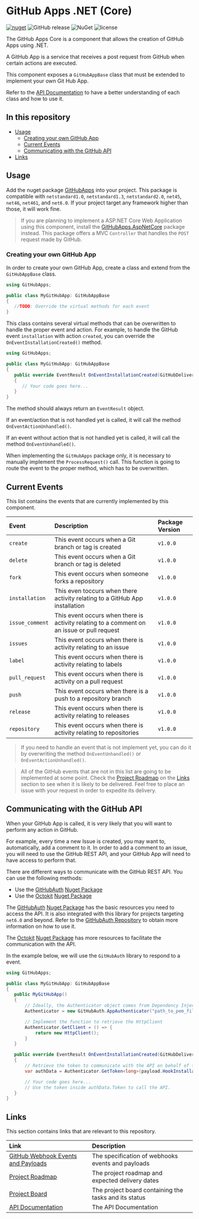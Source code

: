 # GitHub Apps .NET (Core)

[![nuget](https://img.shields.io/nuget/v/GitHubApps.svg)](https://www.nuget.org/packages/GitHubApps/) 
![GitHub release](https://img.shields.io/github/release/olavodias/GitHubApps.svg)
![NuGet](https://img.shields.io/nuget/dt/GitHubApps.svg)
![license](https://img.shields.io/github/license/olavodias/GitHubApps.svg)

The GitHub Apps Core is a component that allows the creation of GitHub Apps using .NET.

A GitHub App is a service that receives a post request from GitHub when certain actions are executed.

This component exposes a `GitHubAppBase` class that must be extended to implement your own Git Hub App.

Refer to the [API Documentation](https://olavodias.github.io/GitHubApps) to have a better understanding of each class and how to use it.

## In this repository

* [Usage](#usage)
  * [Creating your own GitHub App](#creating-your-own-github-app)
  * [Current Events](#current-events)
  * [Communicating with the GitHub API](#communicating-with-the-github-api)
* [Links](#links)

## Usage

Add the nuget package [GitHubApps](https://www.nuget.org/packages/GitHubApps/) into your project. This package is compatible with `netstandard1.0`, `netstandard1.3`, `netstandard2.0`, `net45`, `net46`, `net461`, and `net6.0`. If your project target any framework higher than those, it will work fine.

> If you are planning to implement a ASP.NET Core Web Application using this component, install the [GitHubApps.AspNetCore](https://www.nuget.org/packages/GitHubApps.AspNetCore/) package instead. This package offers a MVC `Controller` that handles the `POST` request made by GitHub.

### Creating your own GitHub App

In order to create your own GitHub App, create a class and extend from the `GitHubAppBase` class.

```cs
using GitHubApps;

public class MyGitHubApp: GitHubAppBase
{
   //TODO: Override the virtual methods for each event
}
```

This class contains several virtual methods that can be overwritten to handle the proper event and action. For example, to handle the GitHub event `installation` with action `created`, you can override the `OnEventInstallationCreated()` method.

```cs
using GitHubApps;

public class MyGitHubApp: GitHubAppBase
{
   public override EventResult OnEventInstallationCreated(GitHubDelivery<GitHubEventInstallation> payload)
   {
      // Your code goes here...
   }
}
```

The method should always return an `EventResult` object.

If an event/action that is not handled yet is called, it will call the method `OnEventActionUnhandled()`. 

If an event without action that is not handled yet is called, it will call the method `OnEventUnhandled()`.

When implementing the `GitHubApps` package only, it is necessary to manually implement the `ProcessRequest()` call. This function is going to route the event to the proper method, which has to be overwritten.

## Current Events

This list contains the events that are currently implemented by this component.

| Event | Description | Package Version |
| :-- | :-- | :-- |
| `create` | This event occurs when a Git branch or tag is created | `v1.0.0` |
| `delete` | This event occurs when a Git branch or tag is deleted | `v1.0.0` |
| `fork` | This event occurs when someone forks a repository | `v1.0.0` |
| `installation` | This even toccurs when there activity relating to a GitHub App installation | `v1.0.0` |
| `issue_comment` | This event occurs when there is activity relating to a comment on an issue or pull request | `v1.0.0` |
| `issues` | This event occurs when there is activity relating to an issue | `v1.0.0` |
| `label` | This event occurs when there is activity relating to labels | `v1.0.0` |
| `pull_request` | This event occurs when there is activity on a pull request | `v1.0.0` |
| `push` | This event occurs when there is a push to a repository branch | `v1.0.0` |
| `release` | This event occurs when there is activity relating to releases | `v1.0.0` |
| `repository` | This event occurs when there is activity relating to repositories | `v1.0.0` |

> If you need to handle an event that is not implement yet, you can do it by overwriting the method `OnEventUnhandled()` or `OnEventActionUnhandled()`.

> All of the GitHub events that are not in this list are going to be implemented at some point. Check the [Project Roadmap](https://github.com/users/olavodias/projects/2/views/2) on the [Links](#links) section to see when it is likely to be delivered. Feel free to place an issue with your request in order to expedite its delivery.

## Communicating with the GitHub API

When your GitHub App is called, it is very likely that you will want to perform any action in GitHub.

For example, every time a new Issue is created, you may want to, automatically, add a comment to it. In order to add a comment to an issue, you will need to use the GitHub REST API, and your GitHub App will need to have access to perform that.

There are different ways to communicate with the GitHub REST API. You can use the following methods:

* Use the [GitHubAuth](https://github.com/olavodias/GitHubAuth) [Nuget Package](https://www.nuget.org/packages/GitHubAuth/)
* Use the [Octokit](https://github.com/octokit/octokit.net) [Nuget Package](https://www.nuget.org/packages/octokit/)

The [GitHubAuth](https://github.com/olavodias/GitHubAuth) [Nuget Package](https://www.nuget.org/packages/GitHubAuth/) has the basic resources you need to access the API. It is also integrated with this library for projects targeting `net6.0` and beyond. Refer to the [GitHubAuth Repository](https://github.com/olavodias/GitHubAuth) to obtain more information on how to use it.

The [Octokit](https://github.com/octokit/octokit.net) [Nuget Package](https://www.nuget.org/packages/octokit/) has more resources to facilitate the communication with the API. 

In the example below, we will use the `GitHubAuth` library to respond to a event.

```cs
using GitHubApps;

public class MyGitHubApp: GitHubAppBase
{
   public MyGitHubApp()
   {
       // Ideally, the Authenticator object comes from Dependency Injection
       Authenticator = new GitHubAuth.AppAuthenticator("path_to_pem_file/pem_file.pem", 123456); // assuming 123456 is the GitHub App ID

       // Implement the function to retrieve the HttpClient
       Authenticator.GetClient = () => {
           return new HttpClient();
       }
   }

   public override EventResult OnEventInstallationCreated(GitHubDelivery<GitHubEventInstallation> payload)
   {
       // Retrieve the token to communicate with the API on behalf of the application installation id
       var authData = Authenticator.GetToken<long>(payload.HookInstallationTargetID);

       // Your code goes here...
       // Use the token inside authData.Token to call the API.
   }
}

```

## Links

This section contains links that are relevant to this repository.

| Link | Description |
| :-- | :-- |
| [GitHub Webhook Events and Payloads](https://docs.github.com/en/webhooks/webhook-events-and-payloads) | The specification of webhooks events and payloads |
| [Project Roadmap](https://github.com/users/olavodias/projects/2/views/2) | The project roadmap and expected delivery dates |
| [Project Board](https://github.com/users/olavodias/projects/2/views/1) | The project board containing the tasks and its status |
| [API Documentation](https://olavodias.github.io/GitHubApps) | The API Documentation |
